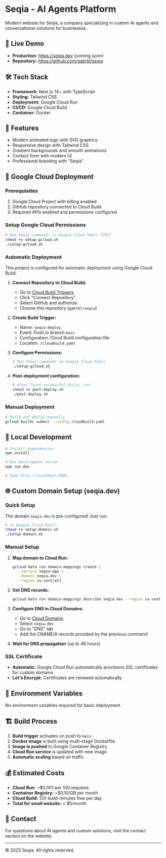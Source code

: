 # Seqia - AI Agents Platform

Modern website for Seqia, a company specializing in custom AI agents and conversational solutions for businesses.

## 🚀 Live Demo
- **Production:** https://seqia.dev (coming soon)
- **Repository:** https://github.com/gabrbl/seqia

## 🛠 Tech Stack
- **Framework:** Next.js 14+ with TypeScript
- **Styling:** Tailwind CSS
- **Deployment:** Google Cloud Run
- **CI/CD:** Google Cloud Build
- **Container:** Docker

## 🎨 Features
- Modern animated logo with SVG graphics
- Responsive design with Tailwind CSS
- Gradient backgrounds and smooth animations
- Contact form with modern UI
- Professional branding with "Seqia"

## 🚀 Google Cloud Deployment

### Prerequisites
1. Google Cloud Project with billing enabled
2. GitHub repository connected to Cloud Build
3. Required APIs enabled and permissions configured

### Setup Google Cloud Permissions
```bash
# Run these commands in Google Cloud Shell FIRST
chmod +x setup-gcloud.sh
./setup-gcloud.sh
```

### Automatic Deployment
This project is configured for automatic deployment using Google Cloud Build:

1. **Connect Repository to Cloud Build:**
   - Go to [Cloud Build Triggers](https://console.cloud.google.com/cloud-build/triggers)
   - Click "Connect Repository"
   - Select GitHub and authorize
   - Choose this repository (`gabrbl/seqia`)

2. **Create Build Trigger:**
   - Name: `seqia-deploy`
   - Event: Push to branch `main`
   - Configuration: Cloud Build configuration file
   - Location: `/cloudbuild.yaml`

3. **Configure Permissions:**
   ```bash
   # Run these commands in Google Cloud Shell
   ./setup-gcloud.sh
   ```

4. **Post-deployment configuration:**
   ```bash
   # After first successful build, run:
   chmod +x post-deploy.sh
   ./post-deploy.sh
   ```

### Manual Deployment
```bash
# Build and deploy manually
gcloud builds submit --config cloudbuild.yaml
```

## 🔧 Local Development

```bash
# Install dependencies
npm install

# Run development server
npm run dev

# Open http://localhost:3000
```

## 🌐 Custom Domain Setup (seqia.dev)

### Quick Setup
The domain `seqia.dev` is pre-configured! Just run:
```bash
# In Google Cloud Shell
chmod +x setup-domain.sh
./setup-domain.sh
```

### Manual Setup
1. **Map domain to Cloud Run:**
   ```bash
   gcloud beta run domain-mappings create \
     --service seqia-app \
     --domain seqia.dev \
     --region us-central1
   ```

2. **Get DNS records:**
   ```bash
   gcloud beta run domain-mappings describe seqia.dev --region us-central1
   ```

3. **Configure DNS in Cloud Domains:**
   - Go to [Cloud Domains](https://console.cloud.google.com/net-services/domains)
   - Select `seqia.dev`
   - Go to "DNS" tab
   - Add the CNAME/A records provided by the previous command

4. **Wait for DNS propagation** (up to 48 hours)

### SSL Certificate
- **Automatic:** Google Cloud Run automatically provisions SSL certificates for custom domains
- **Let's Encrypt:** Certificates are renewed automatically

## 📝 Environment Variables
No environment variables required for basic deployment.

## 🏗 Build Process
1. **Build trigger** activates on push to `main`
2. **Docker image** is built using multi-stage Dockerfile
3. **Image is pushed** to Google Container Registry
4. **Cloud Run service** is updated with new image
5. **Automatic scaling** based on traffic

## 💰 Estimated Costs
- **Cloud Run:** ~$0.001 per 100 requests
- **Container Registry:** ~$0.10/GB per month
- **Cloud Build:** 120 build-minutes free per day
- **Total for small website:** < $5/month

## 📧 Contact
For questions about AI agents and custom solutions, visit the contact section on the website.

---
© 2025 Seqia. All rights reserved.
